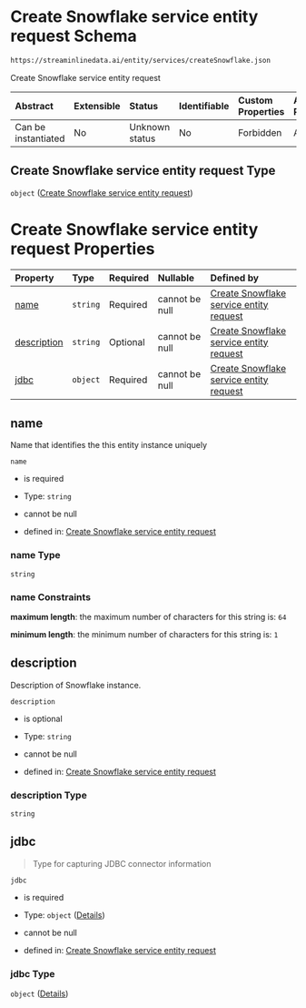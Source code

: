 # Create Snowflake service entity request Schema

```txt
https://streaminlinedata.ai/entity/services/createSnowflake.json
```

Create Snowflake service entity request

| Abstract            | Extensible | Status         | Identifiable | Custom Properties | Additional Properties | Access Restrictions | Defined In                                                                                     |
| :------------------ | :--------- | :------------- | :----------- | :---------------- | :-------------------- | :------------------ | :--------------------------------------------------------------------------------------------- |
| Can be instantiated | No         | Unknown status | No           | Forbidden         | Allowed               | none                | [createSnowflake.json](../out/schema/api/services/createSnowflake.json "open original schema") |

## Create Snowflake service entity request Type

`object` ([Create Snowflake service entity request](createsnowflake.md))

# Create Snowflake service entity request Properties

| Property                    | Type     | Required | Nullable       | Defined by                                                                                                                                                                      |
| :-------------------------- | :------- | :------- | :------------- | :------------------------------------------------------------------------------------------------------------------------------------------------------------------------------ |
| [name](#name)               | `string` | Required | cannot be null | [Create Snowflake service entity request](createsnowflake-properties-name.md "https://streaminlinedata.ai/entity/services/createSnowflake.json#/properties/name")               |
| [description](#description) | `string` | Optional | cannot be null | [Create Snowflake service entity request](createsnowflake-properties-description.md "https://streaminlinedata.ai/entity/services/createSnowflake.json#/properties/description") |
| [jdbc](#jdbc)               | `object` | Required | cannot be null | [Create Snowflake service entity request](jdbcconnection-definitions-jdbcinfo.md "https://streaminlinedata.ai/entity/services/createSnowflake.json#/properties/jdbc")           |

## name

Name that identifies the this entity instance uniquely

`name`

*   is required

*   Type: `string`

*   cannot be null

*   defined in: [Create Snowflake service entity request](createsnowflake-properties-name.md "https://streaminlinedata.ai/entity/services/createSnowflake.json#/properties/name")

### name Type

`string`

### name Constraints

**maximum length**: the maximum number of characters for this string is: `64`

**minimum length**: the minimum number of characters for this string is: `1`

## description

Description of Snowflake instance.

`description`

*   is optional

*   Type: `string`

*   cannot be null

*   defined in: [Create Snowflake service entity request](createsnowflake-properties-description.md "https://streaminlinedata.ai/entity/services/createSnowflake.json#/properties/description")

### description Type

`string`

## jdbc



> Type for capturing JDBC connector information

`jdbc`

*   is required

*   Type: `object` ([Details](jdbcconnection-definitions-jdbcinfo.md))

*   cannot be null

*   defined in: [Create Snowflake service entity request](jdbcconnection-definitions-jdbcinfo.md "https://streaminlinedata.ai/entity/services/createSnowflake.json#/properties/jdbc")

### jdbc Type

`object` ([Details](jdbcconnection-definitions-jdbcinfo.md))
